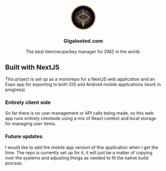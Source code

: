 
<div align="center">
  <a href="https://gigalooted.com">
    <img src="public/logo.png" alt="Logo" width="80" height="80">
  </a>

  <h3 align="center">Gigalooted.com</h3>

  <p align="center">
    The best item/recipe/key manager for DMZ in the world.
    <br />
  </p>
</div>

<!-- BUILT WITH NEXTJS -->
## Built with NextJS

This project is set up as a monorepo for a NextJS web application and an Expo app for exporting to both iOS and Android mobile applications (work in progress).


### Entirely client side

So far there is no user management or API calls being made, so this web app runs entirely clientside using a mix of 
React context and local storage for managing user items.

### Future updates

I would like to add the mobile app version of this application when I get the time. The repo is currently set up for it, 
it will just be a matter of copying over the systems and adjusting things as needed to fit the native build process.
